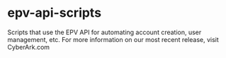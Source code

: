 # epv-api-scripts
Scripts that use the EPV API for automating account creation, user management, etc.
For more information on our most recent release, visit CyberArk.com
